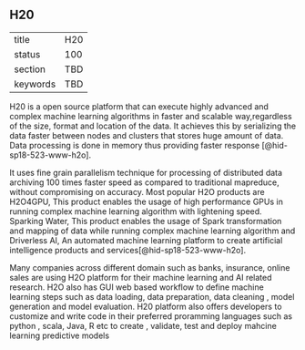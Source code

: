 ## H20


|          |     |
| -------- | --- |
| title    | H20 |
| status   | 100 |
| section  | TBD |
| keywords | TBD |



H20 is a open source platform that can execute highly advanced and complex
machine learning algorithms in faster and scalable way,regardless of the 
size, format and location of the data. It achieves this by serializing the 
data faster between nodes and clusters that stores huge amount of data. 
Data processing is done in memory thus providing faster 
response [@hid-sp18-523-www-h2o].

It uses fine grain parallelism technique for processing of distributed data 
archiving 100 times faster speed as compared to traditional mapreduce, 
without compromising on accuracy. Most popular H2O products are 
H2O4GPU, This product enables the usage of high performance GPUs in 
running complex machine learning algorithm with lightening speed. Sparking 
Water, This product enables the usage of Spark transformation and mapping 
of data while running complex machine learning algorithm and 
Driverless AI, An automated machine learning platform to create artificial 
intelligence products and services[@hid-sp18-523-www-h2o]. 

Many companies across different domain such as banks, insurance, online sales 
are using H2O platform for their machine learning and AI related research. 
H2O also has GUI web based workflow to define machine learning steps such as 
data loading, data preparation, data cleaning , model generation and model 
evaluation. H20 platform also offers developers to customize and write code 
in their preferred proramming languages such as python , scala, Java, R etc 
to create , validate, test and deploy mahcine learning predictive models
